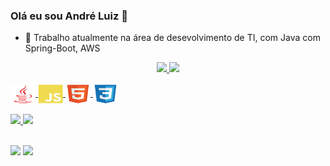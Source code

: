 ### Olá eu sou André Luiz 👋

- 🔭 Trabalho atualmente na área de desevolvimento de TI, com Java com Spring-Boot, AWS

<div align="center">
  <a href="https://github.com/andrebluiz94">
  <img height="180em" src="https://github-readme-stats.vercel.app/api?username=andrebluiz94&show_icons=true&theme=dracula&include_all_commits=true&count_private=true"/>
  <img height="180em" src="https://github-readme-stats.vercel.app/api/top-langs/?username=andrebluiz94&layout=compact&langs_count=7&theme=dracula"/>
</div>

<div style="display: inline_block"><br>
	<img align="center" alt="andre-Java" height="30" width="40" src="https://raw.githubusercontent.com/devicons/devicon/master/icons/java/java-plain.svg">
	<img align="center" alt="andre-Js" height="30" width="40" src="https://raw.githubusercontent.com/devicons/devicon/master/icons/javascript/javascript-plain.svg">
	<img align="center" alt="andre-HTML" height="30" width="40" src="https://raw.githubusercontent.com/devicons/devicon/master/icons/html5/html5-original.svg">
	<img align="center" alt="andre-CSS" height="30" width="40" src="https://raw.githubusercontent.com/devicons/devicon/master/icons/css3/css3-original.svg">
	
	
	
</div>
<div>
	<br />
	<img src="https://img.shields.io/badge/Java-Spring--Boot-green" target="_blank">
	<img src="https://img.shields.io/badge/Javascript-React-blue" target="_blank">
</div>


  <br />
  
 <div> 

  <a href = "mailto:andre.bluiz94@gmail.com"><img src="https://img.shields.io/badge/-gmail-%23333?style=for-the-badge&logo=gmail&logoColor=white" target="_blank"></a>
  <a href="https://www.linkedin.com/in/andr%C3%A9-luiz-da-silva-barboza-57a265192/" target="_blank"><img src="https://img.shields.io/badge/-LinkedIn-%230077B5?style=for-the-badge&logo=linkedin&logoColor=white" target="_blank"></a> 

	

</div>
